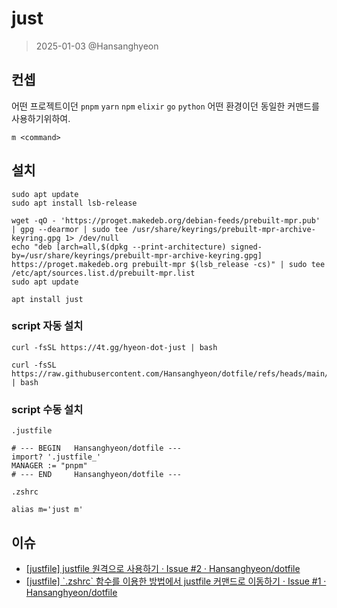 # just

> 2025-01-03 @Hansanghyeon

## 컨셉

어떤 프로젝트이던 `pnpm` `yarn` `npm` `elixir` `go` `python` 어떤 환경이던 동일한 커맨드를 사용하기위하여.

`m <command>`

## 설치

```shell
sudo apt update
sudo apt install lsb-release
```

```shell
wget -qO - 'https://proget.makedeb.org/debian-feeds/prebuilt-mpr.pub' | gpg --dearmor | sudo tee /usr/share/keyrings/prebuilt-mpr-archive-keyring.gpg 1> /dev/null
echo "deb [arch=all,$(dpkg --print-architecture) signed-by=/usr/share/keyrings/prebuilt-mpr-archive-keyring.gpg] https://proget.makedeb.org prebuilt-mpr $(lsb_release -cs)" | sudo tee /etc/apt/sources.list.d/prebuilt-mpr.list
sudo apt update
```

```shell
apt install just
```

### script 자동 설치

```shell
curl -fsSL https://4t.gg/hyeon-dot-just | bash
```

```shell
curl -fsSL https://raw.githubusercontent.com/Hansanghyeon/dotfile/refs/heads/main/just/setup.sh | bash
```

### script 수동 설치

`.justfile`

```
# --- BEGIN   Hansanghyeon/dotfile ---
import? '.justfile_'
MANAGER := "pnpm"
# --- END     Hansanghyeon/dotfile ---
```

`.zshrc`

```
alias m='just m'
```

## 이슈

- [[justfile] justfile 원격으로 사용하기 · Issue #2 · Hansanghyeon/dotfile](https://github.com/Hansanghyeon/dotfile/issues/2)
- [[justfile] \`.zshrc\` 함수를 이용한 방법에서 justfile 커맨드로 이동하기 · Issue #1 · Hansanghyeon/dotfile](https://github.com/Hansanghyeon/dotfile/issues/1)
